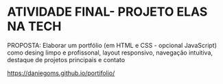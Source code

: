 # ATIVIDADE FINAL- PROJETO ELAS NA TECH 
PROPOSTA: Elaborar um portfólio (em HTML e CSS - opcional JavaScript) como desing limpo e profissonal, layout responsivo, navegação intuitiva, destaque de projetos principais e contato

https://daniegoms.github.io/portifolio/
